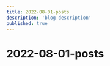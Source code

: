 ```yaml
---
title: 2022-08-01-posts
description: 'blog description'
published: true
---
```


# 2022-08-01-posts
